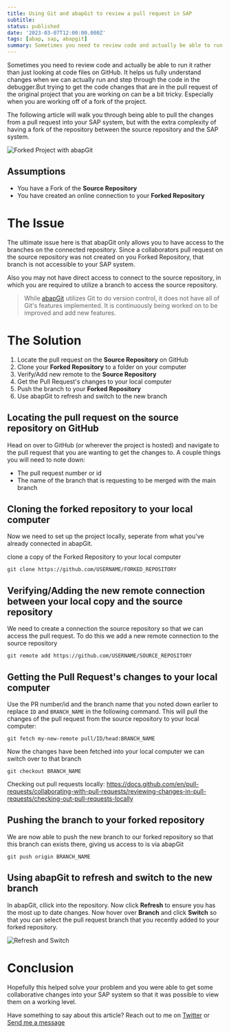 ```yaml
---
title: Using Git and abapGit to review a pull request in SAP
subtitle: 
status: published
date: '2023-03-07T12:00:00.000Z'
tags: [abap, sap, abapgit]
summary: Sometimes you need to review code and actually be able to run it rather than just looking at code files on GitHub. It helps us fully understand changes when we can actually run and step through the code in the debugger.But trying to get the code changes that are in the pull request of the original project that you are working on can be a bit tricky. Especially when you are working off of a fork of the project.
---
```

Sometimes you need to review code and actually be able to run it rather than just looking at code files on GitHub. It helps us fully understand changes when we can actually run and step through the code in the debugger.But trying to get the code changes that are in the pull request of the original project that you are working on can be a bit tricky. Especially when you are working off of a fork of the project.

The following article will walk you through being able to pull the changes from a pull request into your SAP system, but with the extra complexity of having a fork of the repository between the source repository and the SAP system.

![Forked Project with abapGit](/images/forked_project_abapgit.png)

## Assumptions

* You have a Fork of the **Source Repository**
* You have created an online connection to your **Forked Repository**

# The Issue

The ultimate issue here is that abapGit only allows you to have access to the branches on the connected repository. Since a collaborators pull request on the source repository was not created on you Forked Repository, that branch is not accessible to your SAP system.

Also you may not have direct access to connect to the source repository, in which you are required to utilize a branch to access the source repository.

> While [abapGit](https://abapgit.org/) utilizes Git to do version control, it does not have all of Git's features implemented. It is continuously being worked on to be improved and add new features.

# The Solution
1. Locate the pull request on the **Source Repository** on GitHub
1. Clone your **Forked Repository** to a folder on your computer
1. Verify/Add new remote to the **Source Repository**
1. Get the Pull Request's changes to your local computer
1. Push the branch to your **Forked Repository**
1. Use abapGit to refresh and switch to the new branch

## Locating the pull request on the source repository on GitHub

Head on over to GitHub (or wherever the project is hosted) and navigate to the pull request that you are wanting to get the changes to. A couple things you will need to note down:
* The pull request number or id
* The name of the branch that is requesting to be merged with the main branch

## Cloning the forked repository to your local computer
Now we need to set up the project locally, seperate from what you've already connected in abapGit.

clone a copy of the Forked Repository to your local computer

```git
git clone https://github.com/USERNAME/FORKED_REPOSITORY
```

## Verifying/Adding the new remote connection between your local copy and the source repository

We need to create a connection the source repository so that we can access the pull request. To do this we add a new remote connection to the source repository

```git
git remote add https://github.com/USERNAME/SOURCE_REPOSITORY
```

## Getting the Pull Request's changes to your local computer

Use the PR number/id and the branch name that you noted down earlier to replace `ID` and `BRANCH_NAME` in the following command. This will pull the changes of the pull request from the source repository to your local computer:

```git
git fetch my-new-remote pull/ID/head:BRANCH_NAME
```

Now the changes have been fetched into your local computer we can switch over to that branch

```git
git checkout BRANCH_NAME
```

Checking out pull requests locally: 
https://docs.github.com/en/pull-requests/collaborating-with-pull-requests/reviewing-changes-in-pull-requests/checking-out-pull-requests-locally

## Pushing the branch to your forked repository

We are now able to push the new branch to our forked repository so that this branch can exists there, giving us access to is via abapGit

```git
git push origin BRANCH_NAME
```

## Using abapGit to refresh and switch to the new branch

In abapGit, cllick into the repository. Now click **Refresh** to ensure you has the most up to date changes. Now hover over **Branch** and click **Switch** so that you can select the pull request branch that you recently added to your forked repository.

![Refresh and Switch](/images/abapgit_refresh_switch.png)


# Conclusion

Hopefully this helped solve your problem and you were able to get some collaborative changes into your SAP system so that it was possible to view them on a working level.

Have something to say about this article? Reach out to me on [Twitter](https://twitter.com/ColbyHemond) or [Send me a message](/contact)